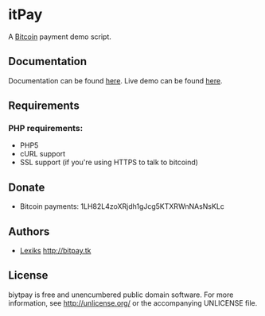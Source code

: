 itPay
===========

A [Bitcoin][Bitcoin] payment demo script. 

Documentation
-------------

Documentation can be found [here](http://bitpay.tk/index.php?action=about).
Live demo can be found [here](http://bitpay.tk).

Requirements
------------

### PHP requirements:
* PHP5
* cURL support  
* SSL support (if you're using HTTPS to talk to bitcoind)

Donate
------

* Bitcoin payments: 1LH82L4zoXRjdh1gJcg5KTXRWnNAsNsKLc

Authors
-------

* [Lexiks](http://github.com/Lexiks) 
  <http://bitpay.tk> 


License
-------

biytpay is free and unencumbered public domain software. For more
information, see <http://unlicense.org/> or the accompanying UNLICENSE file.


[Bitcoin]:		http://www.bitcoin.org/


